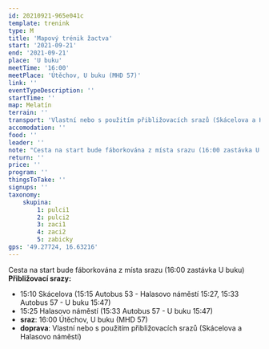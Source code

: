 ```yaml
---
id: 20210921-965e041c
template: trenink
type: M
title: 'Mapový trénik žactva'
start: '2021-09-21'
end: '2021-09-21'
place: 'U buku'
meetTime: '16:00'
meetPlace: 'Útěchov, U buku (MHD 57)'
link: ''
eventTypeDescription: ''
startTime: ''
map: Melatín
terrain: ''
transport: 'Vlastní nebo s použitím přibližovacích srazů (Skácelova a Halasovo náměstí)'
accomodation: ''
food: ''
leader: ''
note: "Cesta na start bude fáborkována z místa srazu (16:00 zastávka U buku)\r\n**Přibližovací srazy:**\r\n* 15:10 Skácelova\t(15:15 Autobus 53 - Halasovo náměstí 15:27, 15:33 Autobus 57 - U buku\t15:47)\r\n* 15:25 Halasovo náměstí (15:33 Autobus 57 - U buku\t15:47)"
return: ''
price: ''
program: ''
thingsToTake: ''
signups: ''
taxonomy:
    skupina:
        1: pulci1
        2: pulci2
        3: zaci1
        4: zaci2
        5: zabicky
gps: '49.27724, 16.63216'
---
```


Cesta na start bude fáborkována z místa srazu (16:00 zastávka U buku)
**Přibližovací srazy:**
* 15:10 Skácelova	(15:15 Autobus 53 - Halasovo náměstí 15:27, 15:33 Autobus 57 - U buku	15:47)
* 15:25 Halasovo náměstí (15:33 Autobus 57 - U buku	15:47)
* **sraz**: 16:00 Útěchov, U buku (MHD 57)
* **doprava**: Vlastní nebo s použitím přibližovacích srazů (Skácelova a Halasovo náměstí)
